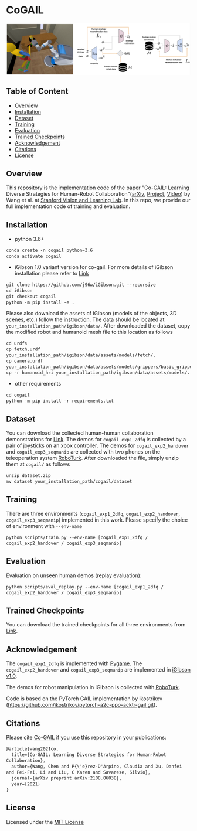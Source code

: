 # CoGAIL

<p align="center">
	<img src ="assets/pullfig.png" width="1000" />
</p>

## Table of Content
- [Overview](#overview)
- [Installation](#installation)
- [Dataset](#dataset)
- [Training](#training)
- [Evaluation](#evaluation)
- [Trained Checkpoints](#trained-checkpoints)
- [Acknowledgement](#acknowledgement)
- [Citations](#citations)
- [License](#license)

## Overview

This repository is the implementation code of the paper "Co-GAIL: Learning Diverse Strategies for Human-Robot Collaboration"([arXiv](https://arxiv.org/abs/2108.06038), [Project](https://sites.google.com/view/cogail/home), [Video](https://drive.google.com/file/d/1m-N2LF8RMYXFGpCDgpEm0aBBBFu0lG-o/view)) by Wang et al. at [Stanford Vision and Learning Lab](http://svl.stanford.edu/). In this repo, we provide our full implementation code of training and evaluation.

## Installation
* python 3.6+
```	
conda create -n cogail python=3.6
conda activate cogail
```

* iGibson 1.0 variant version for co-gail. For more details of iGibson installation please refer to [Link](http://svl.stanford.edu/igibson/docs/installation.html)
```	
git clone https://github.com/j96w/iGibson.git --recursive
cd iGibson
git checkout cogail
python -m pip install -e .
```
Please also download the assets of iGibson (models of the objects, 3D scenes, etc.) follow the [instruction](http://svl.stanford.edu/igibson/docs/installation.html#downloading-the-assets). The data should be located at `your_installation_path/igibson/data/`. After downloaded the dataset, copy the modified robot and humanoid mesh file to this location as follows
```	
cd urdfs
cp fetch.urdf your_installation_path/igibson/data/assets/models/fetch/.
cp camera.urdf your_installation_path/igibson/data/assets/models/grippers/basic_gripper/.
cp -r humanoid_hri your_installation_path/igibson/data/assets/models/.
```

* other requirements
```	
cd cogail
python -m pip install -r requirements.txt
```

## Dataset
You can download the collected human-human collaboration demonstrations for [Link](https://drive.google.com/drive/folders/1sz0M6hi9NAaUlQevuwvg6K0NpNwwBvH3?usp=sharing). The demos for `cogail_exp1_2dfq` is collected by a pair of joysticks on an xbox controller. The demos for `cogail_exp2_handover` and `cogail_exp3_seqmanip` are collected with two phones on the teleoperation system [RoboTurk](https://roboturk.stanford.edu/). After downloaded the file, simply unzip them at `cogail/` as follows
```	
unzip dataset.zip
mv dataset your_installation_path/cogail/dataset
```

## Training

There are three environments (`cogail_exp1_2dfq`, `cogail_exp2_handover`, `cogail_exp3_seqmanip`) implemented in this work. Please specify the choice of environment with `--env-name`
```	
python scripts/train.py --env-name [cogail_exp1_2dfq / cogail_exp2_handover / cogail_exp3_seqmanip]
```

## Evaluation

Evaluation on unseen human demos (replay evaluation):
```
python scripts/eval_replay.py --env-name [cogail_exp1_2dfq / cogail_exp2_handover / cogail_exp3_seqmanip]
```

## Trained Checkpoints
You can download the trained checkpoints for all three environments from [Link](https://drive.google.com/drive/folders/1sz0M6hi9NAaUlQevuwvg6K0NpNwwBvH3?usp=sharing).


## Acknowledgement
The `cogail_exp1_2dfq` is implemented with [Pygame](https://www.pygame.org/news). The `cogail_exp2_handover` and `cogail_exp3_seqmanip` are implemented in [iGibson v1.0](http://svl.stanford.edu/igibson/).

The demos for robot manipulation in iGibson is collected with [RoboTurk](https://roboturk.stanford.edu/).

Code is based on the PyTorch GAIL implementation by ikostrikov (https://github.com/ikostrikov/pytorch-a2c-ppo-acktr-gail.git).

## Citations
Please cite [Co-GAIL](https://sites.google.com/view/co-gail-web/home) if you use this repository in your publications:
```
@article{wang2021co,
  title={Co-GAIL: Learning Diverse Strategies for Human-Robot Collaboration},
  author={Wang, Chen and P{\'e}rez-D'Arpino, Claudia and Xu, Danfei and Fei-Fei, Li and Liu, C Karen and Savarese, Silvio},
  journal={arXiv preprint arXiv:2108.06038},
  year={2021}
}
```

## License
Licensed under the [MIT License](LICENSE)
